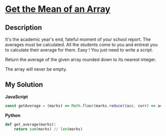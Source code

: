 # [Get the Mean of an Array](https://www.codewars.com/kata/563e320cee5dddcf77000158)

## Description

It's the academic year's end, fateful moment of your school report. The averages must be calculated. All the students come to you and entreat you to calculate their average for them. Easy ! You just need to write a script.

Return the average of the given array rounded down to its nearest integer.

The array will never be empty.

## My Solution

**JavaScript**

```js
const getAverage = (marks) => Math.floor(marks.reduce((acc, curr) => acc + curr, 0) / marks.length);
```

**Python**

```py
def get_average(marks):
    return sum(marks) // len(marks)
```
